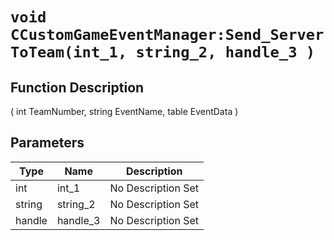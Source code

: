 # `void CCustomGameEventManager:Send_ServerToTeam(int_1, string_2, handle_3 )`
## Function Description
( int TeamNumber, string EventName, table EventData )
## Parameters
Type|Name|Description
--|--|--
int|int_1|No Description Set
string|string_2|No Description Set
handle|handle_3|No Description Set
